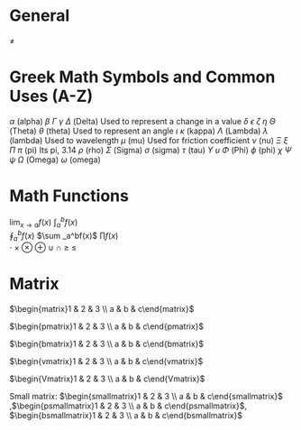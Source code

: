 # General
$\not=$ 

# Greek Math Symbols and Common Uses (A-Z)     
$\alpha$ (alpha) 
$\beta$
$\Gamma$
$\gamma$
$\Delta$ (Delta) Used to represent a change in a value 
$\delta$
$\epsilon$
$\zeta$
$\eta$
$\Theta$ (Theta)
$\theta$ (theta) Used to represent an angle 
$\iota$
$\kappa$ (kappa)
$\Lambda$ (Lambda)
$\lambda$ (lambda) Used to wavelength 
$\mu$ (mu) Used for friction coefficient
$\nu$ (nu)
$\Xi$ 
$\xi$ 
$\Pi$ 
$\pi$ (pi) Its pi, 3.14
$\rho$ (rho)
$\Sigma$ (Sigma)
$\sigma$ (sigma)
$\tau$ (tau)
$\Upsilon$ 
$\upsilon$ 
$\Phi$ (Phi)
$\phi$ (phi)
$\chi$ 
$\Psi$ 
$\psi$ 
$\Omega$ (Omega) 
$\omega$ (omega) 
# Math Functions
$\lim _{x \to a} f(x)$
$\int _{a}^{b}f(x)$      
$\oint _a^bf(x)$ 
$\sum _a^bf(x)$ 
$\prod f(x)$  
$\cdot$ 
$\times$
$\otimes$
$\oplus$
$\cup$
$\cap$
$\ge$ 
$\le$

# Matrix 

$\begin{matrix}1 & 2 & 3 \\ a & b & c\end{matrix}$ 

$\begin{pmatrix}1 & 2 & 3 \\ a & b & c\end{pmatrix}$ 

$\begin{bmatrix}1 & 2 & 3 \\ a & b & c\end{bmatrix}$ 

$\begin{vmatrix}1 & 2 & 3 \\ a & b & c\end{vmatrix}$ 

$\begin{Vmatrix}1 & 2 & 3 \\ a & b & c\end{Vmatrix}$ 

Small matrix: $\begin{smallmatrix}1 & 2 & 3 \\ a & b & c\end{smallmatrix}$  ,$\begin{psmallmatrix}1 & 2 & 3 \\ a & b & c\end{psmallmatrix}$, $\begin{bsmallmatrix}1 & 2 & 3 \\ a & b & c\end{bsmallmatrix}$ 

